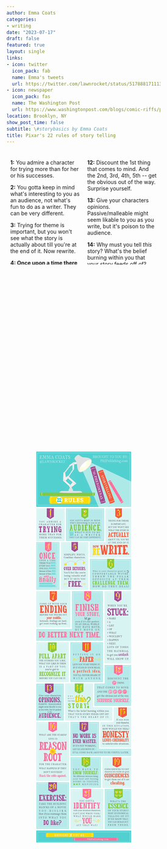 ```yaml
---
author: Emma Coats
categories:
- writing
date: "2023-07-17"
draft: false
featured: true
layout: single
links:
- icon: twitter
  icon_pack: fab
  name: Emma's tweets
  url: https://twitter.com/lawnrocket/status/51788817111330816?s=20
- icon: newspaper
  icon_pack: fas
  name: The Washington Post
  url: https://www.washingtonpost.com/blogs/comic-riffs/post/pixar-tips-brave-artist-emma-coats-shares-her-storytelling-wit-and-wisdom-on-twitter%20followher/2012/06/25/gJQADaxd2V_blog.html
location: Brooklyn, NY
show_post_time: false
subtitle: \#storybasics by Emma Coats
title: Pixar's 22 rules of story telling
---
```

<style>
* {
  box-sizing: border-box;
}

/* Create two unequal columns that floats next to each other */
.column {
  float: left;
  padding: 10px;
  height: 300px; /* Should be removed. Only for demonstration */
}

.left {
  width: 50%;
}

.right {
  width: 50%;
}

/* Clear floats after the columns */
.row:after {
  content: "";
  display: table;
  clear: both;
}
</style>

<div class="row">
  <div class="column left">
  
**1:** You admire a character for trying more than for her or his successes.

**2:** You gotta keep in mind what's interesting to you as an audience, not what's fun to do as a writer.
They can be very different.

**3:** Trying for theme is important, but you won't see what the story is actually about till you're at the end of it.
Now rewrite.

**4: Once upon a time there was \_\_\_. Every day, \_\_\_. One day \_\_\_. Because of that, \_\_\_. Because of that, \_\_\_. Until finally \_\_\_.**

**5:** Simplify.
Focus.
Combine characters.
Hop over detours.
You'll feel like you're losing valuable stuff, but it sets you free.

**6:** What is your character good at, comfortable with?
Throw the polar opposite at them.
Challenge them.
How do they deal?

**7:** Come up with your ending before you figure out your middle.
Seriously.
Endings are hard --- get yours working up front.

**8:** Finish your story, let go even if it's not perfect.
In an ideal world you have both, but move on.
Do better next time.

**9:** When you're stuck, make a list of what *wouldn't* happen next.
Lots of times the material to get you unstuck will show up.

**10:** Pull apart the stories you like.
What you like in them is a part of you; you've got to recognize it before you can use it.

**11:** Putting it on paper lets you start fixing it.
If it stays in your head, a perfect idea, you'll never share it with anyone.
</div>
  <div class="column right">
  
**12:** Discount the 1st thing that comes to mind.
And the 2nd, 3rd, 4th, 5th -- get the obvious out of the way.
Surprise yourself.

**13:** Give your characters opinions.
Passive/malleable might seem likable to you as you write, but it's poison to the audience.

**14:** Why must you tell *this* story?
What's the belief burning within you that your story feeds off of?
That's the heart of it.

**15:** If you were your character, in this situation, how would you feel?
Honesty lends credibility to unbelievable situations.

**16:** What are the stakes?
Give us reason to root for the character.
What happens if they don't succeed?
Stack the odds against.

**17:** No work is ever wasted.
If it's not working, let go and move on --- it'll come back around to be useful later.

**18:** You have to know yourself: the difference between doing your best & fussing.
Story is testing, not refining.

**19:** Coincidences to get characters into trouble are great; coincidences to get them out of it are cheating.

**20:** Exercise: take the building blocks of a movie you dislike.
How d'you rearrange them into what you DO like?

**21:** You gotta identify with your situation/characters, can't just write 'cool'.
What would make *you* act that way?

**22:** What's the essence of your story?
\[The\] most economical telling of it?
If you know that, you can build out from there.

</div>
</div>
<br/>
<br/>
<br/>
<br/>
<br/>
<br/>
<br/>
<br/>
<br/>
<br/>
<br/>
<br/>
<br/>
<br/>
<br/>
<br/>
<br/>
<br/>
<br/>
<br/>
<br/>
<br/>
<br/>
<br/>
<br/>
<br/>
<br/>
<br/>
<center>

![22 rules](summary.png)

</center>
